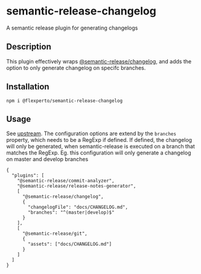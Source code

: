 # semantic-release-changelog

A semantic release plugin for generating changelogs

## Description

This plugin effectively wraps [@semantic-release/changelog](https://github.com/semantic-release/changelog), and adds the option to only generate changelog on specifc branches.

## Installation

`npm i @flexperto/semantic-release-changelog`

## Usage

See [upstream](https://github.com/semantic-release/changelog). The configuration options are extend by the `branches` property, which needs to be a RegExp if defined. If defined, the changelog will only be generated, when semantic-release is executed on a branch that matches the RegExp. Eg. this configuration will only generate a changelog on master and develop branches

```
{
  "plugins": [
    "@semantic-release/commit-analyzer",
    "@semantic-release/release-notes-generator",
    [
      "@semantic-release/changelog",
      {
        "changelogFile": "docs/CHANGELOG.md",
        "branches": "^(master|develop)$"
      }
    ],
    [
      "@semantic-release/git",
      {
        "assets": ["docs/CHANGELOG.md"]
      }
    ]
  ]
}

```
